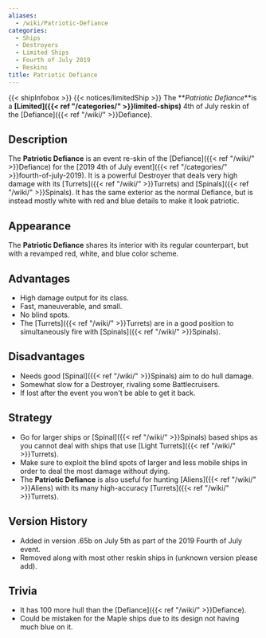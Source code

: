 ```yaml
---
aliases:
  - /wiki/Patriotic-Defiance
categories:
  - Ships
  - Destroyers
  - Limited Ships
  - Fourth of July 2019
  - Reskins
title: Patriotic Defiance
---
```


{{< shipInfobox >}} {{< notices/limitedShip >}} The **_Patriotic Defiance_**is a **[Limited]({{< ref "/categories/" >}}limited-ships)** 4th of July reskin of the [Defiance]({{< ref "/wiki/" >}}Defiance).

## Description

The **Patriotic Defiance** is an event re-skin of the [Defiance]({{< ref "/wiki/" >}}Defiance) for the [2019 4th of July event]({{< ref "/categories/" >}}fourth-of-july-2019). It is a powerful Destroyer that deals very high damage with its [Turrets]({{< ref "/wiki/" >}}Turrets) and [Spinals]({{< ref "/wiki/" >}}Spinals). It has the same exterior as the normal Defiance, but is instead mostly white with red and blue details to make it look patriotic.

## Appearance

The **Patriotic Defiance** shares its interior with its regular counterpart, but with a revamped red, white, and blue color scheme.

## Advantages

- High damage output for its class.
- Fast, maneuverable, and small.
- No blind spots.
- The [Turrets]({{< ref "/wiki/" >}}Turrets) are in a good position to simultaneously fire with [Spinals]({{< ref "/wiki/" >}}Spinals).

## Disadvantages

- Needs good [Spinal]({{< ref "/wiki/" >}}Spinals) aim to do hull damage.
- Somewhat slow for a Destroyer, rivaling some Battlecruisers.
- If lost after the event you won't be able to get it back.

## Strategy

- Go for larger ships or [Spinal]({{< ref "/wiki/" >}}Spinals) based ships as you cannot deal with ships that use [Light Turrets]({{< ref "/wiki/" >}}Turrets).
- Make sure to exploit the blind spots of larger and less mobile ships in order to deal the most damage without dying.
- The **Patriotic Defiance** is also useful for hunting [Aliens]({{< ref "/wiki/" >}}Aliens) with its many high-accuracy [Turrets]({{< ref "/wiki/" >}}Turrets).

## Version History

- Added in version .65b on July 5th as part of the 2019 Fourth of July event.
- Removed along with most other reskin ships in (unknown version please add).

## Trivia

- It has 100 more hull than the [Defiance]({{< ref "/wiki/" >}}Defiance).
- Could be mistaken for the Maple ships due to its design not having much blue on it.
